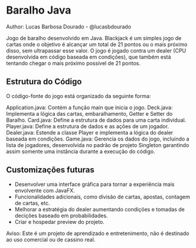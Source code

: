 # Baralho Java

Author: Lucas Barbosa Dourado - @lucasbdourado

Jogo de baralho desenvolvido em Java. Blackjack é um simples jogo de cartas onde o objetivo é alcançar um total de 21 pontos ou o mais próximo disso, sem ultrapassar esse valor. O jogo é jogado contra um dealer (CPU desenvolvida em código baseada em condições), que também está tentando chegar o mais próximo possível de 21 pontos.

## Estrutura do Código
O código-fonte do jogo está organizado da seguinte forma:

Application.java: Contém a função main que inicia o jogo.
Deck.java: Implementa a lógica das cartas, embaralhamento, Getter e Setter do Baralho.
Card.java: Define a estrutura de dados para uma carta individual.
Player.java: Define a estrutura de dados e as ações de um jogador.
Dealer.java: Estende a classe Player e implementa a lógica do dealer baseada em condições.
Game.java: Gerencia os dados do jogo, incluindo a lista de jogadores, desenvolvida no padrão de projeto Singleton garantindo assim somente uma instância durante a execução do código.

## Customizações futuras
- Desenvolver uma interface gráfica para tornar a experiência mais envolvente com JavaFX.
- Funcionalidades adicionais, como divisão de cartas, apostas, contagem de cartas, etc.
- Melhorar a estratégia do dealer aumentando condições e tomadas de decições baseado em probabilidades.
- Criar e hospedar preview do projeto.

Aviso: Este é um projeto de aprendizado e entretenimento, não é destinado ao uso comercial ou de cassino real.
